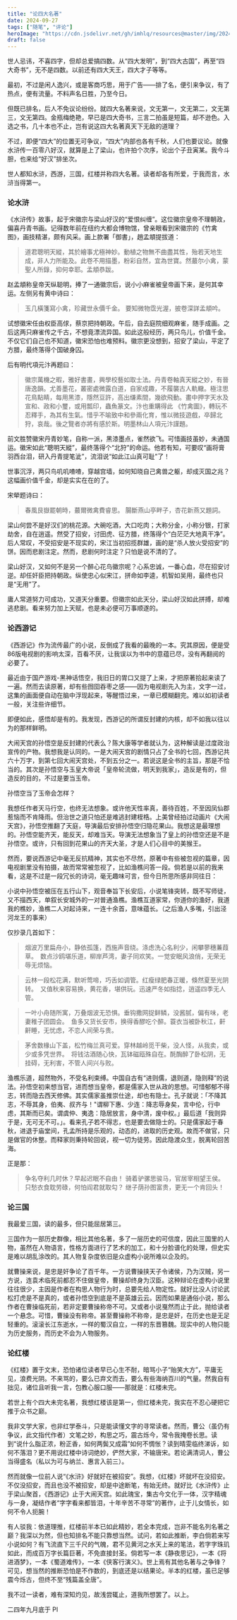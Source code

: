 ```yaml
---
title: "论四大名著"
date: 2024-09-27
tags: ["随笔", "评论"]
heroImage: "https://cdn.jsdelivr.net/gh/imhlq/resources@master/img/202409271910601.jpg"
draft: false
---
```


世人忌讳，不喜四字，但却总爱搞四数。从“四大发明”，到“四大古国”，再至“四大奇书”，无不是四数。以前还有四大天王，四大才子等等。

最初，不过是闲人逸兴，或是客商巧思，用于广告——排了名，便引来争议，有了热点，便有流量。不料声名日胜，乃至今日。

但既已排名，后人不免议论纷纷。就四大名著来说，文无第一，文无第二，文无第三，文无第四。金瓶梅绝艳，早已是四大奇书，三言二拍虽是短篇，却不逊色。入选之书，几十本也不止，岂有说这四大名著真天下无敌的道理？

不过，即便“四大”的位置无可争议，“四大”内部也各有千秋，人们也要议论。就像水浒传一百零八好汉，就算是上了梁山，也许拍个次序，论出个子丑寅某。我今斗胆，也来给“好汉”排坐次。

世人都知水浒，西游，三国，红楼并称四大名著。读者却各有所爱，于我而言，水浒当得第一。

### 论水浒

《水浒传》故事，起于宋徽宗与梁山好汉的“爱恨纠缠”。这位徽宗皇帝不理朝政，偏喜丹青书画。记得数年前在纽约大都会博物馆，曾亲眼看到宋徽宗的《竹禽图》，画技精湛，颇有风采。画上款署「御書」，趙孟頫提拔道：

> 道君聰明天縱，其於繪事尤極神妙。動植之物無不曲盡其性，殆若天地生成，非人力所能及。此卷不用描墨，粉彩自然，宜為世寶。然蕞尔小禽，蒙聖人所錄，抑何幸耶。孟頫恭跋。

赵孟頫称皇帝天纵聪明，捧了一通徽宗后，说小小麻雀被皇帝画下来，是何其幸运。左侧另有黄中诗曰：

>玉几橫箋寫小禽，珍藏世永價千金。
>要知微物霑光渥，披卷深詳孟頫吟。

试想徽宋任由权臣高俅，蔡京把持朝政。午后，自去庭院细观麻雀，随手成画。之后这两只麻雀传之千古，不想竟漂流异国。如此这般经历，两只鸟儿，价值千金。不仅它们自己也不知道，徽宋恐怕也难预料。徽宗更没想到，招安了梁山，平定了方腊，最终落得个国破身囚。

后有明代項元汴再题曰：

> 徽宗萬機之暇，雅好書畫，興學校藝如取士法。丹青卷軸真天縱之妙，有晉唐逸韻。尤善墨花，叢密處微露白道，自家成趣，不履襲古人軌轍。極注思花鳥點睛，每用黑漆，隱然豆許，高出缣素間，幾欲飛動。畫中押字天水及宣和、政和小璽，或用瓢印，蟲魚篆文。汴也重購得此 《竹禽圖》，轉玩不忍釋手，為其有生氣。惜乎不喻致中和參兩化育，惟以微技遊戲，卒歸北狩，哀哉。後之覽者亦將有感於斯。明墨林山人項元汴謹題。

前文胜赞徽宋丹青妙笔，自称一派，黑漆墨点，雀然欲飞。可惜画技虽妙，未通国运。徽宋如此“聰明天縱”，最终落得个“北狩”的命运。他若有知，可要叹“画将膏羽西台泪，研入丹青提笔泚”，流泪说“如此江山真可耻”了！

世事沉浮，两只鸟叽叽喳喳，穿越宫墙，如何知晓自己禽兽之躯，却成灭国之兆？这幅画价值千金，却是实实在在的了。


宋犖题诗曰：

> 春風艮嶽罷朝時，蕞爾微禽費睿思。
> 腸斷燕山亭畔子，杏花新燕又題詞。

梁山何尝不是好汉们的桃花源。大碗吃酒，大口吃肉；大称分金，小称分银，打家劫舍，自在逍遥。然受了招安，讨田虎、征方腊，终落得个“白茫茫大地真干净”。后人常叹，不受招安是不现实的，宋江当初招揽群雄，画的是“杀人放火受招安”的饼。因而悲剧注定。然而，悲剧何时注定？只怕是说不清的了。

梁山好汉，又如何不是另一个醉心花鸟徽宗呢？心系忠诚，一番心血，尽在招安讨逆。却任奸臣把持朝政。纵使忠心似宋江，拼命如李逵，机智如吴用，最终也只是“无用”了。

庸人常道努力可成功，又道天分重要。但徽宗如此天分，梁山好汉如此拼搏，却难逃悲剧。看来努力加上天赋，也是未必便可万事顺遂的。


### 论西游记

《西游记》作为流传最广的小说，反倒成了我看的最晚的一本。究其原因，便是受86版电视剧的影响太深，百看不厌，让我误以为书中的意蕴已尽，没有再翻阅的必要了。

最近由于国产游戏-黑神话悟空，我旧日的胃口又提了上来，才把原著拾起来读了一遍。然而去读原著，却有些囫囵吞枣之感——因为电视剧先入为主，文字一过，这集的画面便自动在脑中浮现起来，等醒悟过来，一章已模糊翻完。难以如初读者一般，关注些许细节。

即便如此，感悟却是有的。我发现，西游记的所谓反封建的内核，却不如我以往以为的那样鲜明。

大闹天宫的孙悟空是反封建的代表么？陈大康等学者就认为，这种解读是过度政治宣传的产物。我想我是认同的。一是大闹天宫的剧情只占了全书的七回，西游记共六十万字，到第七回大闹天宫处，不到五分之一。若说这是全书的主旨，那是不恰当的。其次是孙悟空与玉皇大帝说「皇帝轮流做，明天到我家」，造反是有的，但造反的目的，不过是要当玉帝。

孙悟空当了玉帝会怎样？

我想任作者天马行空，也终无法想象。或许他天性率真，善待百姓，不至因凤仙郡惹恼而不肯降雨。但治世之道只怕还是难逃封建桎梏。上美曾经拍过动画片《大闹天宫》，孙悟空推翻了天庭，导演最后安排孙悟空归隐花果山。我想这是最理想的。孙悟空能齐天，能反天，却难当天。导演无法想象当了皇上的孙悟空还是不是孙悟空。或许，只有回到花果山的齐天大圣，才是人们心目中的美猴王。

然而，要说西游记中毫无反抗精神，其实也不尽然，原著中有些被忽视的篇章，因电视剧里没有拍摄，故而常常被忽视了，比如渔樵问答一段。倘若是以前的我来看，这是不过是一段冗长的诗词，毫无趣味可言，但今日所思所感非同往日：

小说中孙悟空被压在五行山下，观音奉旨下长安后，小说笔锋突转，既不写师徒，又不描西天，单叙长安城外的一对普通渔樵。渔樵互道家常，你道你的渔好，我道我的樵妙，渔樵二人对起诗来，一连十余首，意味蕴长。（之后渔人多嘴，引出泾河龙王的事来）

仅抄录几首如下：

> 烟波万里扁舟小，静依孤篷，西施声音绕。涤虑洗心名利少，闲攀蓼穗蒹葭草。　数点沙鸥堪乐道，柳岸芦湾，妻子同欢笑。一觉安眠风浪俏，无荣无辱无烦恼。

> 云林一段松花满，默听莺啼，巧舌如调管。红瘦绿肥春正暖，倏然夏至光阴转。　又值秋来容易换，黄花香，堪供玩。迅速严冬如指捻，逍遥四季无人管。

> 一叶小舟随所寓，万叠烟波无恐惧。垂钩撒网捉鲜鳞，没酱腻，偏有味，老妻稚子团圆会。　鱼多又货长安市，换得香醪吃个醉。蓑衣当被卧秋江，鼾鼾睡，无忧虑，不恋人间荣与贵。

> 茅舍数椽山下盖，松竹梅兰真可爱。穿林越岭觅干柴，没人怪，从我卖，或少或多凭世界。　将钱沽酒随心快，瓦钵磁瓯殊自在。酕醄醉了卧松阴，无挂碍，无利害，不管人间兴与败。

渔樵乐道，超然物外，不受名利束缚。中国自古有“进则儒，退则道，隐则释”的说法。孙悟空初来想当官，进而想当皇帝，都是儒家入世从政的思想。可惜郁郁不得志，转而隐去西天修佛。其实儒家虽推崇仕途，却也有隐士。孔子就说：「不降其志，不辱其身，伯夷、叔齐与！"谓柳下惠、少连：降志辱身矣，言中伦，行中虑，其斯而已矣。谓虞仲、夷逸：隐居放言，身中清，废中权。」最后道「我则异于是，无可无不可。」。看来孔子若不得志，也是要去做隐士的。只是儒家起于春秋，进退于庙堂间，孔孟所持是乐观的，动态的，进取的历史观。故而不做官，只是做官的休整。而释家则秉持轮回说，视一切为徒劳。因此隐渡众生，脱离轮回苦海。

正是那：

>争名夺利几时休？早起迟眠不自由！
>骑着驴骡思骏马，官居宰相望王侯。
>只愁衣食耽劳碌，何怕阎君就取勾？
>继子荫孙图富贵，更无一个肯回头！

### 论三国

我最爱三国，读的最多，但只能屈居第三。

三国作为一部历史群像，相比其他名著，多了一层历史的可信度，因此三国里的人物，虽然在人物语言，性格方面进行了艺术的加工，和十分脸谱化的处理，但史实是难以胡乱涂改的。其人物复杂度依旧是众虚构小说所难以企及的。

就曹操来说，是忠是奸争论了百千年。一方说曹操挟天子令诸侯，乃为汉贼，另一方说，连袁术临死前都忍不住做皇帝，曹操却终身为汉臣。这种辩论在虚构小说里往往很少，主因是作者在构思人物行为时，总要先给人物定性。就好比没人讨论武松打虎是不是真的，或者孙悟空到底是不是英雄云云。因而如果是通俗小说，那么作者在曹操临死前，若非定要曹操称帝不可。又或者小说戛然而止于此，抛给读者一个悬念。可惜，曹操没有称帝。甚至曹操称不称帝，是忠是奸，在历史也是无足轻重的。滚滚长江东逝水，一样的蜀汉自立，一样的东晋篡魏。现实中的人物只能为历史服务，而历史不会为人物服务。


### 论红楼

《红楼》置于文末，恐怕诸位读者早已心生不耐，暗骂小子“贻笑大方”，平庸无见，浪费光阴。不来骂的，要么已弃文而去，要么有些海纳百川的气量。然我自有拙见，诸位且听我一言，包教心服口服——那就是：红楼未完。

若世上有个四大未完名著，我想红楼该是第一，但红楼未完，我实在不忍心硬把它推于众书之巅。

我非文学大家，也非红学泰斗，只是能读懂文字的寻常读者。然而，曹公（虽仍有争议，此文指代作者）文笔之妙，构思之巧，震古烁今，常令我掩卷长思。读到“说什么脂正浓，粉正香，如何两鬓又成霜”如何不惆怅？读到晴雯临终涕诉，如何不落泪？更不用说红楼中诗词绝妙，俨然大家，不输唐宋。若论满清词人，曹公当得盛名（私以为可与纳兰、惠言入前三）。

然而就像一位前人说“《水浒》好就好在被招安”。我想，《红楼》坏就坏在没招安。不仅没招安，而且也没不被招安，却是中途断笔，有始无终。就好比《水浒传》止于梁山聚首，《西游记》止于大闹天宫。如此瑰宝，集古今文化于一体，汉字精魂与一身，凝结作者“字字看来都皆泪，十年辛苦不寻常”的著作，止于儿女情长，如何不令人扼腕！

有人驳我：依道理推，红楼前半本已如此精妙，若全本完成，岂非不能名列名著之巅？我深以为然，但也知排名不能只靠想当然。试问，若如此推断，李白倘若来写小说如何？有飞流直下三千尺的气魄，君不见黄河之水天上来的笔法，若字字珠玑如此，而成百万字长篇巨著，不免直接封圣。倘若写一本《静夜思记》，一本《将进酒梦》，一本《蜀道难传》，一本《侠客行演义》。世上焉有其他名著与之争锋？可见，想当然的推断恐怕是不作数的，到底还是以结果论。半本的红楼，虽已足够震今烁古，但终不至“残篇盖全唐”。

我不过一读者，难有深知灼见，故浅尝辄止，道我所想罢了。以上。

二四年九月底于
PI